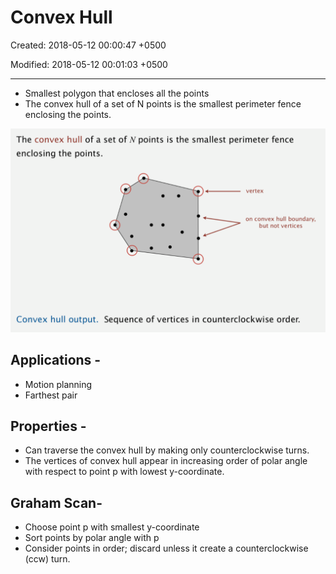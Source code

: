 # Convex Hull

Created: 2018-05-12 00:00:47 +0500

Modified: 2018-05-12 00:01:03 +0500

---
-   Smallest polygon that encloses all the points
-   The convex hull of a set of N points is the smallest perimeter fence enclosing the points.

![image](media/Convex-Hull-image1.png)

## Applications -
-   Motion planning
-   Farthest pair

## Properties -
-   Can traverse the convex hull by making only counterclockwise turns.
-   The vertices of convex hull appear in increasing order of polar angle with respect to point p with lowest y-coordinate.

## Graham Scan-
-   Choose point p with smallest y-coordinate
-   Sort points by polar angle with p
-   Consider points in order; discard unless it create a counterclockwise (ccw) turn.
